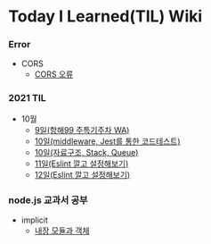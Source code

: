 # Today I Learned(TIL) Wiki

### Error

- CORS
  - [CORS 오류](./Error/corsErr.md)

### 2021 TIL

- 10월
  - [9일(항해99 주특기주차 WA)](./2021-10/20211009.md)
  - [10일(middleware, Jest를 통한 코드테스트)](./2021-10/20211010.md)
  - [10일(자료구조, Stack, Queue)](./2021-10/20211010-2.md)
  - [11일(Eslint 깔고 설정해보기)](./2021-10/20211011.md)
  - [12일(Eslint 깔고 설정해보기)](./2021-10/20211012.md)

### node.js 교과서 공부

- implicit
  - [내장 모듈과 객체](./node.js-book/node.js.md)
